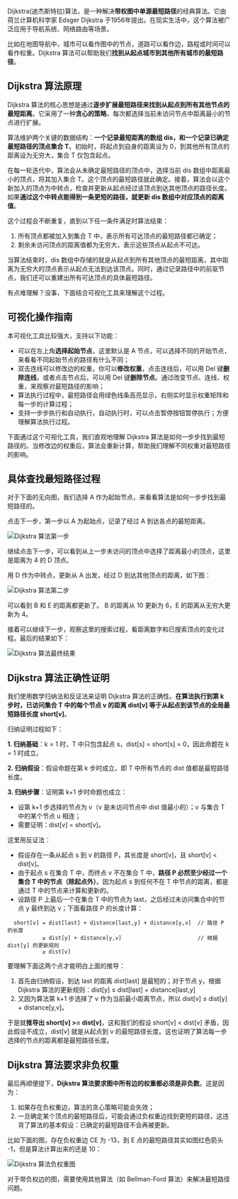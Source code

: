 Dijkstra(迪杰斯特拉)算法，是一种解决**带权图中单源最短路径**的经典算法。它由荷兰计算机科学家 Edsger Dijkstra 于1956年提出。在现实生活中，这个算法被广泛应用于导航系统、网络路由等场景。

比如在地图导航中，城市可以看作图中的节点，道路可以看作边，路程或时间可以看作权重。Dijkstra 算法可以帮助我们**找到从起点城市到其他所有城市的最短路径**。

## Dijkstra 算法原理

Dijkstra 算法的核心思想是通过**逐步扩展最短路径来找到从起点到所有其他节点的最短距离**。它采用了一种**贪心的策略**，每次都选择当前未访问节点中距离最小的节点进行扩展。

算法维护两个关键的数据结构：**一个记录最短距离的数组 dis，和一个记录已确定最短路径的顶点集合 T**。初始时，将起点到自身的距离设为 0，到其他所有顶点的距离设为无穷大，集合 T 仅包含起点。

在每一轮迭代中，算法会从未确定最短路径的顶点中，选择当前 dis 数组中距离最小的顶点，将其加入集合 T。这个顶点的最短路径就此确定。接着，算法会以这个新加入的顶点为中转点，检查并更新从起点经过该顶点到达其他顶点的路径长度。如果**通过这个中转点能得到一条更短的路径，就更新 dis 数组中对应顶点的距离值**。

这个过程会不断重复，直到以下任一条件满足时算法结束：

1. 所有顶点都被加入到集合 T 中，表示所有可达顶点的最短路径都已确定；
2. 剩余未访问顶点的距离值都为无穷大，表示这些顶点从起点不可达。

当算法结束时，dis 数组中存储的就是从起点到所有其他顶点的最短距离，其中距离为无穷大的顶点表示从起点无法到达该顶点。同时，通过记录路径中的前驱节点，我们还可以重建出所有可达顶点的具体最短路径。

有点难理解？没事，下面结合可视化工具来理解这个过程。

## 可视化操作指南

本可视化工具比较强大，支持以下功能：

- 可以在左上角**选择起始节点**，这里默认是 A 节点，可以选择不同的开始节点，来看看不同起始节点的路径有什么不同；
- 双击连线可以修改边的权重，你可以**修改权重**，点击连线后，可以用 Del 键**删除连线**，或者点击节点后，可以用 Del 键**删除节点**。通过改变节点、连线、权重，来观察对最短路径的影响；
- 算法执行过程中，最短路径会用绿色线条高亮显示，右侧实时显示权重矩阵和每一步的计算过程；
- 支持一步步执行和自动执行，自动执行时，可以点击暂停按钮暂停执行；方便理解算法执行过程。

下面通过这个可视化工具，我们直观地理解 Dijkstra 算法是如何一步步找到最短路径的。当修改边的权重后，算法会重新计算，帮助我们理解不同权重对最短路径的影响。

## 具体查找最短路径过程

对于下面的无向图，我们选择 A 作为起始节点，来看看算法是如何一步步找到最短路径的。

点击下一步，第一步以 A 为起始点，记录了经过 A 到达各点的最短距离。

![Dijkstra 算法第一步](https://slefboot-1251736664.file.myqcloud.com/20241122_ai_gallery_dijkstra_step1.png)

继续点击下一步，可以看到从上一步未访问的顶点中选择了距离最小的顶点，这里是距离为 4 的 D 顶点。

用 D 作为中转点，更新从 A 出发，经过 D 到达其他顶点的距离，如下图：

![Dijkstra 算法第二步](https://slefboot-1251736664.file.myqcloud.com/20241122_ai_gallery_dijkstra_step2.png)

可以看到 B 和 E 的距离都更新了。 B 的距离从 10 更新为 6，E 的距离从无穷大更新为 4。

接着可以继续下一步，观察这里的搜索过程，看距离数字和已搜索顶点的变化过程。最后的结果如下：

![Dijkstra 算法最终结果](https://slefboot-1251736664.file.myqcloud.com/20241122_ai_gallery_dijkstra_step_final.png)

## Dijkstra 算法正确性证明

我们使用数学归纳法和反证法来证明 Dijkstra 算法的正确性。**在算法执行到第 k 步时，已访问集合 T 中的每个节点 v 的距离 dist[v] 等于从起点到该节点的全局最短路径长度 short[v]**。

归纳证明过程如下：

**1. 归纳基础**：k = 1 时，T 中只包含起点 s，dist[s] = short[s] = 0，因此命题在 k = 1 时成立。

**2. 归纳假设**：假设命题在第 k 步时成立，即 T 中所有节点的 dist 值都是最短路径长度。

**3. 归纳步骤**：证明第 k+1 步时命题也成立：

- 设第 k+1 步选择的节点为 v（v 是未访问节点中 dist 值最小的）；v 与集合 T 中的某个节点 u 相连；
- 需要证明：dist[v] = short[v]。

这里用反证法：

- 假设存在一条从起点 s 到 v 的路径 P，其长度是 short[v]，且 short[v] < dist[v]。
- 由于起点 s 在集合 T 中，而终点 v 不在集合 T 中，**路径 P 必然至少经过一个集合 T 中的节点（除起点外）**。因为起点 s 到任何不在 T 中节点的距离，都是通过 T 中的节点来计算和更新的。
- 设路径 P 上最后一个在集合 T 中的节点为 last，之后经过未访问集合中的节点 y 最终到达 v；下面看路径 P 的长度计算：

```
  short[v] = dist[last] + distance[last,y] + distance[y,v]  // 路径 P 的长度
           ≥ dist[y] + distance[y,v]                        // 根据 dist[y] 的更新规则
           ≥ dist[v]      
```

要理解下面这两个点才能明白上面的推导：

1. 首先由归纳假设，到达 last 的距离 dist[last] 是最短的；对于节点 y，根据 Dijkstra 算法的更新规则：dist[y] ≤ dist[last] + distance[last,y]
2. 又因为算法第 k+1 步选择了 v 作为当前最小距离节点，所以 dist[v] ≤ dist[y] + distance[y,v]。

于是就**推导出 short[v] >= dist[v]**，这和我们的假设 short[v] < dist[v] 矛盾，因此假设不成立，dist[v] 就是从起点到 v 的最短路径长度。这也证明了算法每一步选择的节点的距离都是最短路径长度。

## Dijkstra 算法要求非负权重

最后再顺便提下，**Dijkstra 算法要求图中所有边的权重都必须是非负数**。这是因为：

1. 如果存在负权重边，算法的贪心策略可能会失效；
2. 一旦确定某个顶点的最短路径后，可能会通过负权重边找到更短的路径，这违背了算法的基本假设：已确定的最短路径不会再被更新。

比如下面的图，存在负权重边 CE 为 -13，到 E 点的最短路径其实如图红色箭头 -1，但是算法计算出来的还是 10：

![Dijkstra 算法负权重图](https://slefboot-1251736664.file.myqcloud.com/20241205_ai_gallery_dijkstra_negative_weight.png)

对于带负权边的图，需要使用其他算法（如 Bellman-Ford 算法）来解决最短路径问题。

